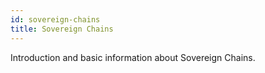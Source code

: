 ```yaml
---
id: sovereign-chains
title: Sovereign Chains
---
```


[comment]: # (mx-abstract)

Introduction and basic information about Sovereign Chains.

[comment]: # (mx-context-auto)
